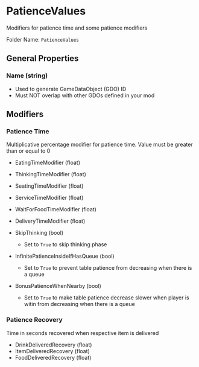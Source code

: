 # PatienceValues

Modifiers for patience time and some patience modifiers

Folder Name: `PatienceValues`

## General Properties

### Name (string)

* Used to generate GameDataObject (GDO) ID
* Must NOT overlap with other GDOs defined in your mod

## Modifiers

### Patience Time

Multiplicative percentage modifier for patience time. Value must be greater than or equal to 0

* EatingTimeModifier (float)
* ThinkingTimeModifier (float)
* SeatingTimeModifier (float)
* ServiceTimeModifier (float)
* WaitForFoodTimeModifier (float)
* DeliveryTimeModifier (float)

* SkipThinking (bool)
  * Set to `True` to skip thinking phase
* InfinitePatienceInsideIfHasQueue (bool)
  * Set to `True` to prevent table patience from decreasing when there is a queue
* BonusPatienceWhenNearby (bool)
  * Set to `True` to make table patience decrease slower when player is witin from decreasing when there is a queue

### Patience Recovery

Time in seconds recovered when respective item is delivered

* DrinkDeliveredRecovery (float)
* ItemDeliveredRecovery (float)
* FoodDeliveredRecovery (float)
